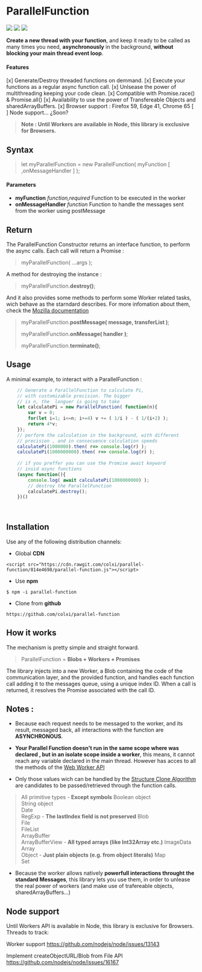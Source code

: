 # ParallelFunction 
![](https://img.shields.io/badge/cdn-cdn.rawgit-green.svg)
![](https://img.shields.io/badge/Javascript-ES6-orange.svg)
![](https://img.shields.io/badge/powered-webWorkers-blue.svg)

**Create a new thread with your function**, and keep it ready to be called as many times you need, **asynchronously** in the background, **without blocking your main thread event loop**.

#### Features 
[x] Generate/Destroy threaded functions on demmand.
[x] Execute your functions as a regular async function call.
[x] Unlsease the power of multithreading keeping your code clean.
[x] Compatible with Promise.race() & Promise.all()
[x] Availability to use the power of Transfereable Objects and sharedArrayBuffers.
[x] Browser support : Firefox 59,  Edge 41, Chrome 65
[ ] Node support... ¿Soon?

> **Note : Until Workers are available in Node, this library is exclusive for Browsers.**



## Syntax 


> let myParallelFunction = new ParallelFunction( myFunction [ ,onMessageHandler ] );

#### Parameters
- **myFunction**  *function,required*
    Function to be executed in the worker
- **onMessageHandler** *function*
    Function to handle the messages sent from the worker using postMessage

## Return
The ParallelFunction Constructor returns an interface function, to perform the async calls. Each call will return a Promise :

> myParallelFunction( ...args );

A method for destroying the instance :

> myParallelFunction.**destroy()**;

And it also provides some methods to perform some Worker related tasks, wich behave as the starndard describes. For more infomation about them, check the [ Mozilla documentation](https://developer.mozilla.org/en-US/docs/Web/API/Worker)

> myParallelFunction.**postMessage( message, transferList )**;
> 
> myParallelFunction.**onMessage( handler )**;
> 
> myParallelFunction.**terminate()**;


## Usage 

A minimal example, to interact with a ParallelFunction :
```javascript
    // Generate a ParallelFunction to calculate Pi,  
    // with customizable precision. The bigger
    // is n, the  longuer is going to take
    let calculatePi = new ParallelFunction( function(n){
        var v = 0;
        for(let i=1; i<=n; i+=4) v += ( 1/i ) - ( 1/(i+2) );
        return 4*v;
    });
    // perform the calculation in the background, with different
    // precision , and in consecuence calculation speeds
    calculatePi(1000000).then( r=> console.log(r) );
    calculatePi(1000000000).then( r=> console.log(r) );
    
    // if you preffer you can use the Promise await keyword
    // insid async functions
    (async function(){
	    console.log( await calculatePi(1000000000) );
        // destroy the ParallelFunction
        calculatePi.destroy();
    })()
   
    


```
## Installation
Use any of the following distribution channels:
- Global **CDN**
```
<script src="https://cdn.rawgit.com/colxi/parallel-function/814e4698/parallel-function.js"></script>
```

- Use **npm**
``` 
$ npm -i parallel-function
```

- Clone from **github**
```
https://github.com/colxi/parallel-function
```

## How it works 
The mechanism is pretty simple and straight forward.
> ParallelFunction = **Blobs + Workers + Promises** 

The library injects into a new Worker, a Blob containing the code of the communication layer, and the provided function, and handles each function call adding it to the messages queue, using a unique index ID.
When a call is returned, it resolves the Promise associated with the call ID. 


## Notes :
- Because each request needs to be messaged to the worker, and its result, messaged back, all interactions with the function are **ASYNCHRONOUS**.

- **Your Parallel Function doesn't run in the same scope where  was declared , but in an isolate scope inside a worker**, this means, it cannot reach any variable declared in the main thread. However has acces to all the methods of the [Web Worker API](https://developer.mozilla.org/en-US/docs/Web/API/WorkerGlobalScope)

- Only those values wich can be handled by the  [Structure Clone Algorithm](https://developer.mozilla.org/en-US/docs/Web/API/Web_Workers_API/Structured_clone_algorithm) are candidates to be passed/retrieved through the function calls.


> All primitive types	- **Except symbols**
> Boolean object	 
> String object	 
> Date	 
> RegExp	- **The lastIndex field is not preserved**
> Blob	 
> File	 
> FileList	 
> ArrayBuffer	 
> ArrayBufferView	- **All typed arrays (like Int32Array etc.)**
> ImageData	 
> Array	 
> Object	- **Just plain objects (e.g. from object literals)**
> Map	 
> Set	 

- Because the worker allows natively **powerfull interactions throught the standard Messages**, this library lets you use them, in order to unlease the real power of workers (and make use of trafereable objects, sharedArrayBuffers...)


## Node support
Until Workers API is available in Node, this library is exclusive for Browsers.
Threads to track:

Worker support
https://github.com/nodejs/node/issues/13143

Implement createObjectURL/Blob from File API
https://github.com/nodejs/node/issues/16167